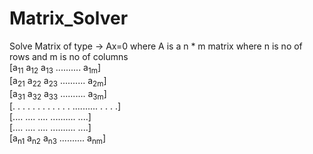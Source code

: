 # Matrix_Solver
Solve Matrix of type -> Ax=0 where A is a n * m matrix where n is no of rows and m is no of columns <br/>
[a<sub>11</sub> a<sub>12</sub> a<sub>13</sub> .......... a<sub>1m</sub>] <br/>
   [a<sub>21</sub> a<sub>22</sub> a<sub>23</sub> .......... a<sub>2m</sub>] <br/>
   [a<sub>31</sub> a<sub>32</sub> a<sub>33</sub> .......... a<sub>3m</sub>] <br/>
   [. . . . . . . . . . . . .......... . . . .] <br/>
   [.... .... .... .......... ....] <br/>
   [.... .... .... .......... ....] <br/>
   [a<sub>n1</sub> a<sub>n2</sub> a<sub>n3</sub> .......... a<sub>nm</sub>] <br/>

  
